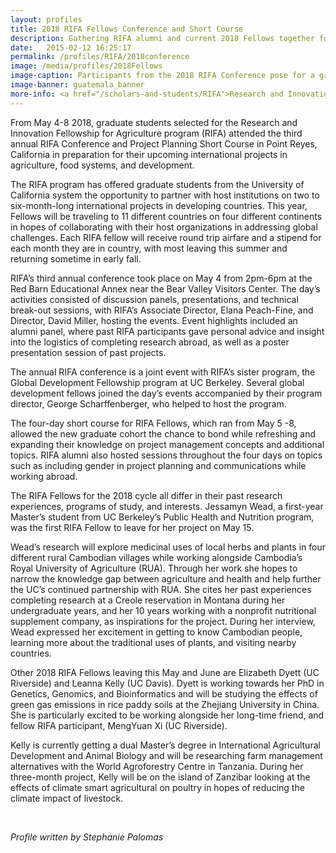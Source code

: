 ```yaml
---
layout: profiles
title: 2018 RIFA Fellows Conference and Short Course
description: Gathering RIFA alumni and current 2018 Fellows together for insights into international development practices.
date:   2015-02-12 16:25:17
permalink: /profiles/RIFA/2018conference
image: /media/profiles/2018Fellows
image-caption: Participants from the 2018 RIFA Conference pose for a group photo.
image-banner: guatemala_banner
more-info: <a href="/scholars-and-students/RIFA">Research and Innovation Fellowship for Agriculture (RIFA)</a><br><a href="http://iad.ucdavis.edu/">International Agricultural Development Graduate Group</a>
---
```

From May 4-8 2018, graduate students selected for the Research and Innovation Fellowship for Agriculture program (RIFA) attended the third annual RIFA Conference and Project Planning Short Course in Point Reyes, California in preparation for their upcoming international projects in agriculture, food systems, and development. <br>

 The RIFA program has offered graduate students from the University of California system the opportunity to partner with host institutions on two to six-month-long international projects in developing countries. This year, Fellows will be traveling to 11 different countries on four different continents in hopes of collaborating with their host organizations in addressing global challenges. Each RIFA fellow will receive round trip airfare and a stipend for each month they are in country, with most leaving this summer and returning sometime in early fall. <br>

 RIFA’s third annual conference took place on May 4 from 2pm-6pm at the Red Barn Educational Annex near the Bear Valley Visitors Center. The day’s activities consisted of discussion panels, presentations, and technical break-out sessions, with RIFA’s Associate Director, Elana Peach-Fine, and Director, David Miller, hosting the events. Event highlights included an alumni panel, where past RIFA participants gave personal advice and insight into the logistics of completing research abroad, as well as a poster presentation session of past projects. <br>

 The annual RIFA conference is a joint event with RIFA’s sister program, the Global Development Fellowship program at UC Berkeley. Several global development fellows joined the day’s events accompanied by their program director, George Scharffenberger, who helped to host the program.<br>

The four-day short course for RIFA Fellows, which ran from May 5 -8, allowed the new graduate cohort the chance to bond while refreshing and expanding their knowledge on project management concepts and additional topics. RIFA alumni also hosted sessions throughout the four days on topics such as including gender in project planning and communications while working abroad. <br>

The RIFA Fellows for the 2018 cycle all differ in their past research experiences, programs of study, and interests. Jessamyn Wead, a first-year Master’s student from UC Berkeley’s Public Health and Nutrition program, was the first RIFA Fellow to leave for her project on May 15. <br>

Wead’s research will explore medicinal uses of local herbs and plants in four different rural Cambodian villages while working alongside Cambodia’s Royal University of Agriculture (RUA).  Through her work she hopes to narrow the knowledge gap between agriculture and health and  help further the UC’s continued partnership with RUA. She cites her past experiences completing research at a Creole reservation in Montana during her undergraduate years, and her 10 years working with a nonprofit nutritional supplement company, as inspirations for the project. During her interview, Wead expressed her excitement in getting to know Cambodian people, learning more about the traditional uses of plants, and visiting nearby countries. <br>

Other 2018 RIFA Fellows leaving this May and June are Elizabeth Dyett (UC Riverside) and Leanna Kelly (UC Davis). Dyett is working towards her PhD in Genetics, Genomics, and Bioinformatics and will be studying the effects of green gas emissions in rice paddy soils at the Zhejiang University in China. She is particularly excited to be working alongside her long-time friend, and fellow RIFA participant, MengYuan Xi (UC Riverside).<br>

Kelly is currently getting a dual Master’s degree in International Agricultural Development and Animal Biology and will be researching farm management alternatives with the World Agroforestry Centre in Tanzania.  During her three-month project, Kelly will be on the island of Zanzibar looking at the effects of climate smart agricultural on poultry in hopes of reducing the climate impact of livestock. <br>

<br>

<p><i>Profile written by Stephanie Palomas</i></p>
